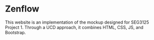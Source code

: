 # Zenflow
This website is an implementation of the mockup designed for SEG3125 Project 1. Through a UCD approach, it combines HTML, CSS, JS, and Bootstrap.
